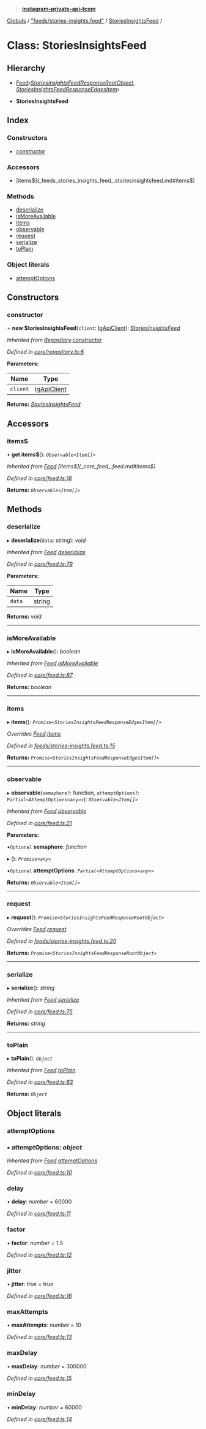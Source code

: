 > **[instagram-private-api-tcom](../README.md)**

[Globals](../README.md) / ["feeds/stories-insights.feed"](../modules/_feeds_stories_insights_feed_.md) / [StoriesInsightsFeed](_feeds_stories_insights_feed_.storiesinsightsfeed.md) /

# Class: StoriesInsightsFeed

## Hierarchy

  * [Feed](_core_feed_.feed.md)‹*[StoriesInsightsFeedResponseRootObject](../interfaces/_responses_stories_insights_feed_response_.storiesinsightsfeedresponserootobject.md)*, *[StoriesInsightsFeedResponseEdgesItem](../interfaces/_responses_stories_insights_feed_response_.storiesinsightsfeedresponseedgesitem.md)*›

  * **StoriesInsightsFeed**

## Index

### Constructors

* [constructor](_feeds_stories_insights_feed_.storiesinsightsfeed.md#constructor)

### Accessors

* [items$](_feeds_stories_insights_feed_.storiesinsightsfeed.md#items$)

### Methods

* [deserialize](_feeds_stories_insights_feed_.storiesinsightsfeed.md#deserialize)
* [isMoreAvailable](_feeds_stories_insights_feed_.storiesinsightsfeed.md#ismoreavailable)
* [items](_feeds_stories_insights_feed_.storiesinsightsfeed.md#items)
* [observable](_feeds_stories_insights_feed_.storiesinsightsfeed.md#observable)
* [request](_feeds_stories_insights_feed_.storiesinsightsfeed.md#request)
* [serialize](_feeds_stories_insights_feed_.storiesinsightsfeed.md#serialize)
* [toPlain](_feeds_stories_insights_feed_.storiesinsightsfeed.md#toplain)

### Object literals

* [attemptOptions](_feeds_stories_insights_feed_.storiesinsightsfeed.md#attemptoptions)

## Constructors

###  constructor

\+ **new StoriesInsightsFeed**(`client`: [IgApiClient](_core_client_.igapiclient.md)): *[StoriesInsightsFeed](_feeds_stories_insights_feed_.storiesinsightsfeed.md)*

*Inherited from [Repository](_core_repository_.repository.md).[constructor](_core_repository_.repository.md#constructor)*

*Defined in [core/repository.ts:6](https://github.com/cuonglnhust/instagram-private-api-tcom/blob/master/src/core/repository.ts#L6)*

**Parameters:**

Name | Type |
------ | ------ |
`client` | [IgApiClient](_core_client_.igapiclient.md) |

**Returns:** *[StoriesInsightsFeed](_feeds_stories_insights_feed_.storiesinsightsfeed.md)*

## Accessors

###  items$

• **get items$**(): *`Observable<Item[]>`*

*Inherited from [Feed](_core_feed_.feed.md).[items$](_core_feed_.feed.md#items$)*

*Defined in [core/feed.ts:18](https://github.com/cuonglnhust/instagram-private-api-tcom/blob/master/src/core/feed.ts#L18)*

**Returns:** *`Observable<Item[]>`*

## Methods

###  deserialize

▸ **deserialize**(`data`: string): *void*

*Inherited from [Feed](_core_feed_.feed.md).[deserialize](_core_feed_.feed.md#deserialize)*

*Defined in [core/feed.ts:79](https://github.com/cuonglnhust/instagram-private-api-tcom/blob/master/src/core/feed.ts#L79)*

**Parameters:**

Name | Type |
------ | ------ |
`data` | string |

**Returns:** *void*

___

###  isMoreAvailable

▸ **isMoreAvailable**(): *boolean*

*Inherited from [Feed](_core_feed_.feed.md).[isMoreAvailable](_core_feed_.feed.md#ismoreavailable)*

*Defined in [core/feed.ts:87](https://github.com/cuonglnhust/instagram-private-api-tcom/blob/master/src/core/feed.ts#L87)*

**Returns:** *boolean*

___

###  items

▸ **items**(): *`Promise<StoriesInsightsFeedResponseEdgesItem[]>`*

*Overrides [Feed](_core_feed_.feed.md).[items](_core_feed_.feed.md#abstract-items)*

*Defined in [feeds/stories-insights.feed.ts:15](https://github.com/cuonglnhust/instagram-private-api-tcom/blob/3e16058/src/feeds/stories-insights.feed.ts#L15)*

**Returns:** *`Promise<StoriesInsightsFeedResponseEdgesItem[]>`*

___

###  observable

▸ **observable**(`semaphore?`: function, `attemptOptions?`: `Partial<AttemptOptions<any>>`): *`Observable<Item[]>`*

*Inherited from [Feed](_core_feed_.feed.md).[observable](_core_feed_.feed.md#observable)*

*Defined in [core/feed.ts:21](https://github.com/cuonglnhust/instagram-private-api-tcom/blob/master/src/core/feed.ts#L21)*

**Parameters:**

▪`Optional`  **semaphore**: *function*

▸ (): *`Promise<any>`*

▪`Optional`  **attemptOptions**: *`Partial<AttemptOptions<any>>`*

**Returns:** *`Observable<Item[]>`*

___

###  request

▸ **request**(): *`Promise<StoriesInsightsFeedResponseRootObject>`*

*Overrides [Feed](_core_feed_.feed.md).[request](_core_feed_.feed.md#abstract-request)*

*Defined in [feeds/stories-insights.feed.ts:20](https://github.com/cuonglnhust/instagram-private-api-tcom/blob/3e16058/src/feeds/stories-insights.feed.ts#L20)*

**Returns:** *`Promise<StoriesInsightsFeedResponseRootObject>`*

___

###  serialize

▸ **serialize**(): *string*

*Inherited from [Feed](_core_feed_.feed.md).[serialize](_core_feed_.feed.md#serialize)*

*Defined in [core/feed.ts:75](https://github.com/cuonglnhust/instagram-private-api-tcom/blob/master/src/core/feed.ts#L75)*

**Returns:** *string*

___

###  toPlain

▸ **toPlain**(): *`Object`*

*Inherited from [Feed](_core_feed_.feed.md).[toPlain](_core_feed_.feed.md#toplain)*

*Defined in [core/feed.ts:83](https://github.com/cuonglnhust/instagram-private-api-tcom/blob/master/src/core/feed.ts#L83)*

**Returns:** *`Object`*

## Object literals

###  attemptOptions

### ▪ **attemptOptions**: *object*

*Inherited from [Feed](_core_feed_.feed.md).[attemptOptions](_core_feed_.feed.md#attemptoptions)*

*Defined in [core/feed.ts:10](https://github.com/cuonglnhust/instagram-private-api-tcom/blob/master/src/core/feed.ts#L10)*

###  delay

• **delay**: *number* = 60000

*Defined in [core/feed.ts:11](https://github.com/cuonglnhust/instagram-private-api-tcom/blob/master/src/core/feed.ts#L11)*

###  factor

• **factor**: *number* = 1.5

*Defined in [core/feed.ts:12](https://github.com/cuonglnhust/instagram-private-api-tcom/blob/master/src/core/feed.ts#L12)*

###  jitter

• **jitter**: *true* = true

*Defined in [core/feed.ts:16](https://github.com/cuonglnhust/instagram-private-api-tcom/blob/master/src/core/feed.ts#L16)*

###  maxAttempts

• **maxAttempts**: *number* = 10

*Defined in [core/feed.ts:13](https://github.com/cuonglnhust/instagram-private-api-tcom/blob/master/src/core/feed.ts#L13)*

###  maxDelay

• **maxDelay**: *number* = 300000

*Defined in [core/feed.ts:15](https://github.com/cuonglnhust/instagram-private-api-tcom/blob/master/src/core/feed.ts#L15)*

###  minDelay

• **minDelay**: *number* = 60000

*Defined in [core/feed.ts:14](https://github.com/cuonglnhust/instagram-private-api-tcom/blob/master/src/core/feed.ts#L14)*